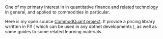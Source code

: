 One of my primary interest in in quantitative finance and related technology in general, and applied to commodities in particular. 

Here is my open source [CommodQuant project](https://github.com/xqguo/CommodQuant/wiki). 
It provide a pricing library wrritten in F# ( which can be used in any dotnet developments ), as well as some guides to some related learning materials.

